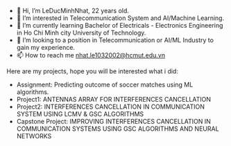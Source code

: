 - 👋 Hi, I’m LeDucMinhNhat, 22 years old.
- 👀 I’m interested in Telecommunication System and AI/Machine Learning.
- 🌱 I’m currently learning Bachelor of Electricals - Electronics Engineering in Ho Chi Minh city University of Technology.
- 💞️ I’m looking to a position in Telecommunication or AI/ML Industry to gain my experience.
- 📫 How to reach me nhat.le1032002@hcmut.edu.vn  

Here are my projects, hope you will be interested what i did:
- Assignment: Predicting outcome of soccer matches using ML algorithms.
- Project1: ANTENNAS ARRAY FOR INTERFERENCES CANCELLATION
- Project2: INTERFERENCES CANCELLATION IN COMMUNICATION SYSTEM USING LCMV & GSC ALGORITHMS
- Capstone Project: IMPROVING INTERFERENCES CANCELLATION IN COMMUNICATION SYSTEMS USING GSC ALGORITHMS AND NEURAL NETWORKS 

<!---
HanKeBacTinh123/HanKeBacTinh123 is a ✨ special ✨ repository because its `README.md` (this file) appears on your GitHub profile.
You can click the Preview link to take a look at your changes.
--->
